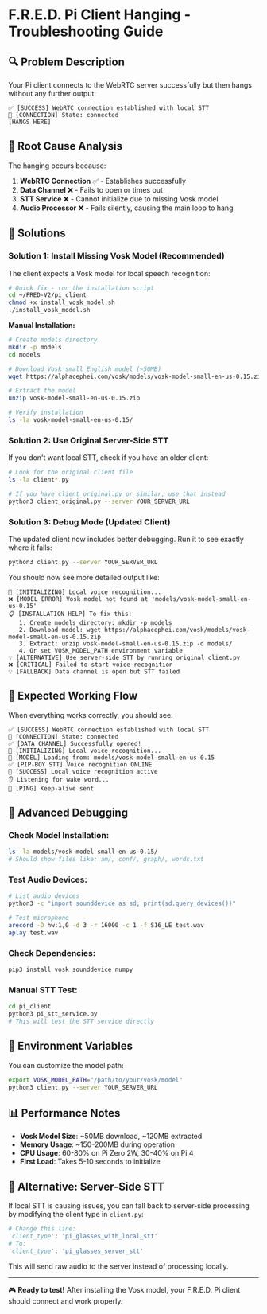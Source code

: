 # F.R.E.D. Pi Client Hanging - Troubleshooting Guide

## 🔍 Problem Description

Your Pi client connects to the WebRTC server successfully but then hangs without any further output:

```
✅ [SUCCESS] WebRTC connection established with local STT
🔗 [CONNECTION] State: connected
[HANGS HERE]
```

## 🎯 Root Cause Analysis

The hanging occurs because:

1. **WebRTC Connection** ✅ - Establishes successfully 
2. **Data Channel** ❌ - Fails to open or times out
3. **STT Service** ❌ - Cannot initialize due to missing Vosk model
4. **Audio Processor** ❌ - Fails silently, causing the main loop to hang

## 🔧 Solutions

### Solution 1: Install Missing Vosk Model (Recommended)

The client expects a Vosk model for local speech recognition:

```bash
# Quick fix - run the installation script
cd ~/FRED-V2/pi_client
chmod +x install_vosk_model.sh
./install_vosk_model.sh
```

**Manual Installation:**
```bash
# Create models directory
mkdir -p models
cd models

# Download Vosk small English model (~50MB)
wget https://alphacephei.com/vosk/models/vosk-model-small-en-us-0.15.zip

# Extract the model
unzip vosk-model-small-en-us-0.15.zip

# Verify installation
ls -la vosk-model-small-en-us-0.15/
```

### Solution 2: Use Original Server-Side STT

If you don't want local STT, check if you have an older client:

```bash
# Look for the original client file
ls -la client*.py

# If you have client_original.py or similar, use that instead
python3 client_original.py --server YOUR_SERVER_URL
```

### Solution 3: Debug Mode (Updated Client)

The updated client now includes better debugging. Run it to see exactly where it fails:

```bash
python3 client.py --server YOUR_SERVER_URL
```

You should now see more detailed output like:
```
🎤 [INITIALIZING] Local voice recognition...
❌ [MODEL ERROR] Vosk model not found at 'models/vosk-model-small-en-us-0.15'
📋 [INSTALLATION HELP] To fix this:
   1. Create models directory: mkdir -p models
   2. Download model: wget https://alphacephei.com/vosk/models/vosk-model-small-en-us-0.15.zip
   3. Extract: unzip vosk-model-small-en-us-0.15.zip -d models/
   4. Or set VOSK_MODEL_PATH environment variable
💡 [ALTERNATIVE] Use server-side STT by running original client.py
❌ [CRITICAL] Failed to start voice recognition
💡 [FALLBACK] Data channel is open but STT failed
```

## 🚀 Expected Working Flow

When everything works correctly, you should see:

```
✅ [SUCCESS] WebRTC connection established with local STT
🔗 [CONNECTION] State: connected
✅ [DATA CHANNEL] Successfully opened!
🎤 [INITIALIZING] Local voice recognition...
📁 [MODEL] Loading from: models/vosk-model-small-en-us-0.15
✅ [PIP-BOY STT] Voice recognition ONLINE
🎤 [SUCCESS] Local voice recognition active
👂 Listening for wake word...
💓 [PING] Keep-alive sent
```

## 🔬 Advanced Debugging

### Check Model Installation:
```bash
ls -la models/vosk-model-small-en-us-0.15/
# Should show files like: am/, conf/, graph/, words.txt
```

### Test Audio Devices:
```bash
# List audio devices
python3 -c "import sounddevice as sd; print(sd.query_devices())"

# Test microphone
arecord -D hw:1,0 -d 3 -r 16000 -c 1 -f S16_LE test.wav
aplay test.wav
```

### Check Dependencies:
```bash
pip3 install vosk sounddevice numpy
```

### Manual STT Test:
```bash
cd pi_client
python3 pi_stt_service.py
# This will test the STT service directly
```

## 🎯 Environment Variables

You can customize the model path:

```bash
export VOSK_MODEL_PATH="/path/to/your/vosk/model"
python3 client.py --server YOUR_SERVER_URL
```

## 📊 Performance Notes

- **Vosk Model Size**: ~50MB download, ~120MB extracted
- **Memory Usage**: ~150-200MB during operation
- **CPU Usage**: 60-80% on Pi Zero 2W, 30-40% on Pi 4
- **First Load**: Takes 5-10 seconds to initialize

## 🔄 Alternative: Server-Side STT

If local STT is causing issues, you can fall back to server-side processing by modifying the client type in `client.py`:

```python
# Change this line:
'client_type': 'pi_glasses_with_local_stt'
# To:
'client_type': 'pi_glasses_server_stt'
```

This will send raw audio to the server instead of processing locally.

---

🎮 **Ready to test!** After installing the Vosk model, your F.R.E.D. Pi client should connect and work properly. 